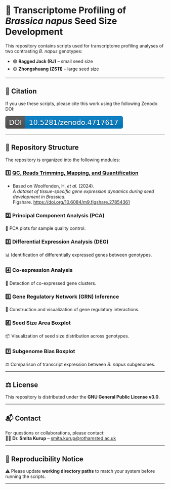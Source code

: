 # 🌱 Transcriptome Profiling of *Brassica napus* Seed Size Development  

This repository contains scripts used for transcriptome profiling analyses of two contrasting *B. napus* genotypes:  
- 🟢 **Ragged Jack (RJ)** – small seed size  
- 🟡 **Zhongshuang (ZS11)** – large seed size  

---

## 📖 Citation  

If you use these scripts, please cite this work using the following Zenodo DOI:  

[![DOI](https://github.com/Yedomon/Yedomon-Genome_Assembly_Fusarium_oxysporum_f.sp._sesami/blob/main/zenodo.4717617.svg)](https://zenodo.org/badge/latestdoi/322282589)  

---

## 📂 Repository Structure  

The repository is organized into the following modules:  

### 1️⃣ [QC, Reads Trimming, Mapping, and Quantification](https://github.com/Yedomon/Yedomon-Genome_Assembly_Fusarium_oxysporum_f.sp._sesami/tree/main/01.Genome_size_estimation)  
- Based on Woolfenden, H. *et al.* (2024).  
  *A dataset of tissue-specific gene expression dynamics during seed development in Brassica.*  
  Figshare. https://doi.org/10.6084/m9.figshare.27854361  

### 2️⃣ Principal Component Analysis (PCA)  
🧩 PCA plots for sample quality control.  

### 3️⃣ Differential Expression Analysis (DEG)  
📊 Identification of differentially expressed genes between genotypes.  

### 4️⃣ Co-expression Analysis  
🤝 Detection of co-expressed gene clusters.  

### 5️⃣ Gene Regulatory Network (GRN) Inference  
🧠 Construction and visualization of gene regulatory interactions.  

### 6️⃣ Seed Size Area Boxplot  
📦 Visualization of seed size distribution across genotypes.  

### 7️⃣ Subgenome Bias Boxplot  
⚖️ Comparison of transcript expression between *B. napus* subgenomes.  

---

## ⚖️ License  
This repository is distributed under the **GNU General Public License v3.0**.  

---

## 📬 Contact  
For questions or collaborations, please contact:  
👩‍🔬 **Dr. Smita Kurup** – [smita.kurup@rothamsted.ac.uk](mailto:smita.kurup@rothamsted.ac.uk)  

---

## 🔄 Reproducibility Notice  
⚠️ Please update **working directory paths** to match your system before running the scripts.  

---
